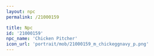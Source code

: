 ```yaml
---
layout: npc
permalink: /21000159

title: Npc
id: '21000159'
npc_name: 'Chicken Pitcher'
icon_url: 'portrait/mob/21000159_m_chickeggnavy_p.png'
---
```

